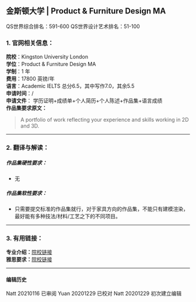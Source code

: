 ## 金斯顿大学 | Product & Furniture Design MA

QS世界综合排名：591-600
QS世界设计艺术排名：51-100


### 1. 官网相关信息：

**院校**：Kingston University London  
**学位**：Product & Furniture Design MA  
**学制**：1 年  
**费用**：17800 英镑/年  
**语言**：Academic IELTS 总分6.5，其中写作7.0，其余5.5  
**申请时间**：/  
**申请文件**： 学历证明+成绩单+个人简历+个人陈述+作品集+语言成绩  
**作品集要求原文：**   

>A portfolio of work reflecting your experience and skills working in 2D and 3D.



---


### 2. 翻译与解读：

##### 作品集硬性要求：
- 无

##### 作品集软性要求：

- 只需要提交标准的作品集就行，对于家具方向的作品集，不能只有建模渲染，最好能有多种技法/材料/工艺之下的不同项目。



---


### 3. 有用链接：

**专业介绍：**[院校链接](https://www.kingston.ac.uk/postgraduate/courses/product-furniture-design-ma/)  
**雅思要求：**[院校链接](https://www.kingston.ac.uk/international/studying-at-kingston/language-requirements/)  


---


#### 编辑历史  
Natt 20210116 已审阅
Yuan 20201229 已校对
Natt 20201229 初次建立编辑  
